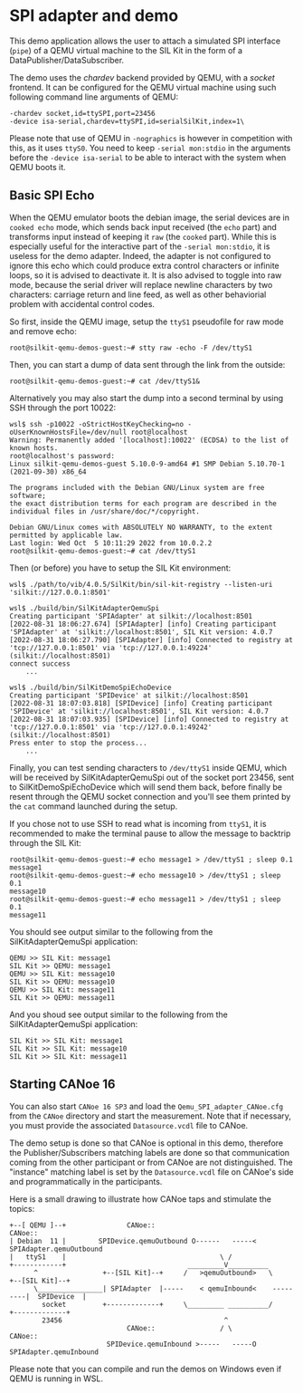 # SPI adapter and demo

This demo application allows the user to attach a simulated SPI interface (``pipe``) of a QEMU virtual machine to the
SIL Kit in the form of a DataPublisher/DataSubscriber.

The demo uses the *chardev* backend provided by QEMU, with a *socket* frontend.
It can be configured for the QEMU virtual machine using such following command line arguments of QEMU:

```
-chardev socket,id=ttySPI,port=23456
-device isa-serial,chardev=ttySPI,id=serialSilKit,index=1\
```

Please note that use of QEMU in ``-nographics`` is however in competition with this, as it uses ``ttyS0``. You need to
keep ``-serial mon:stdio`` in the arguments before the ``-device isa-serial`` to be able to interact with the system
when QEMU boots it.

## Basic SPI Echo

When the QEMU emulator boots the debian image, the serial devices are in ``cooked echo`` mode, which sends back input
received (the ``echo`` part) and transforms input instead of keeping it ``raw`` (the ``cooked`` part). While this is
especially useful for the interactive part of the ``-serial mon:stdio``, it is useless for the demo adapter. Indeed,
the adapter is not configured to ignore this echo which could produce extra control characters or infinite loops, so
it is advised to deactivate it. It is also advised to toggle into raw mode, because the serial driver will replace
newline characters by two characters: carriage return and line feed, as well as other behaviorial problem with
accidental control codes.

So first, inside the QEMU image, setup the ``ttyS1`` pseudofile for raw mode and remove echo:
```
root@silkit-qemu-demos-guest:~# stty raw -echo -F /dev/ttyS1
```

Then, you can start a dump of data sent through the link from the outside:
```
root@silkit-qemu-demos-guest:~# cat /dev/ttyS1&
```

Alternatively you may also start the dump into a second terminal by using SSH through the port 10022:
```
wsl$ ssh -p10022 -oStrictHostKeyChecking=no -oUserKnownHostsFile=/dev/null root@localhost
Warning: Permanently added '[localhost]:10022' (ECDSA) to the list of known hosts.
root@localhost's password:
Linux silkit-qemu-demos-guest 5.10.0-9-amd64 #1 SMP Debian 5.10.70-1 (2021-09-30) x86_64

The programs included with the Debian GNU/Linux system are free software;
the exact distribution terms for each program are described in the
individual files in /usr/share/doc/*/copyright.

Debian GNU/Linux comes with ABSOLUTELY NO WARRANTY, to the extent
permitted by applicable law.
Last login: Wed Oct  5 10:11:29 2022 from 10.0.2.2
root@silkit-qemu-demos-guest:~# cat /dev/ttyS1
```

Then (or before) you have to setup the SIL Kit environment:
```
wsl$ ./path/to/vib/4.0.5/SilKit/bin/sil-kit-registry --listen-uri 'silkit://127.0.0.1:8501'
    
wsl$ ./build/bin/SilKitAdapterQemuSpi
Creating participant 'SPIAdapter' at silkit://localhost:8501
[2022-08-31 18:06:27.674] [SPIAdapter] [info] Creating participant 'SPIAdapter' at 'silkit://localhost:8501', SIL Kit version: 4.0.7
[2022-08-31 18:06:27.790] [SPIAdapter] [info] Connected to registry at 'tcp://127.0.0.1:8501' via 'tcp://127.0.0.1:49224' (silkit://localhost:8501)
connect success
    ...
    
wsl$ ./build/bin/SilKitDemoSpiEchoDevice
Creating participant 'SPIDevice' at silkit://localhost:8501
[2022-08-31 18:07:03.818] [SPIDevice] [info] Creating participant 'SPIDevice' at 'silkit://localhost:8501', SIL Kit version: 4.0.7
[2022-08-31 18:07:03.935] [SPIDevice] [info] Connected to registry at 'tcp://127.0.0.1:8501' via 'tcp://127.0.0.1:49242' (silkit://localhost:8501)
Press enter to stop the process...
    ...
```

Finally, you can test sending characters to ``/dev/ttyS1`` inside QEMU, which will be received by SilKitAdapterQemuSpi
out of the socket port 23456, sent to SilKitDemoSpiEchoDevice which will send them back, before finally be resent
through the QEMU socket connection and you'll see them printed by the ``cat`` command launched during the setup.

If you chose not to use SSH to read what is incoming from ``ttyS1``, it is recommended to make the terminal pause to
allow the message to backtrip through the SIL Kit:
```
root@silkit-qemu-demos-guest:~# echo message1 > /dev/ttyS1 ; sleep 0.1
message1
root@silkit-qemu-demos-guest:~# echo message10 > /dev/ttyS1 ; sleep 0.1
message10
root@silkit-qemu-demos-guest:~# echo message11 > /dev/ttyS1 ; sleep 0.1
message11
```

You should see output similar to the following from the SilKitAdapterQemuSpi application:
```
QEMU >> SIL Kit: message1
SIL Kit >> QEMU: message1
QEMU >> SIL Kit: message10
SIL Kit >> QEMU: message10
QEMU >> SIL Kit: message11
SIL Kit >> QEMU: message11
```

And you shoud see output similar to the following from the SilKitAdapterQemuSpi application:
```
SIL Kit >> SIL Kit: message1
SIL Kit >> SIL Kit: message10
SIL Kit >> SIL Kit: message11
```

## Starting CANoe 16

You can also start ``CANoe 16 SP3`` and load the ``Qemu_SPI_adapter_CANoe.cfg`` from the ``CANoe`` directory and start
the measurement. Note that if necessary, you must provide the associated ``Datasource.vcdl`` file to CANoe.

The demo setup is done so that CANoe is optional in this demo, therefore the Publisher/Subscribers matching labels are
done so that communication coming from the other participant or from CANoe are not distinguished. The "instance"
matching label is set by the ``Datasource.vcdl`` file on CANoe's side and programmatically in the participants.

Here is a small drawing to illustrate how CANoe taps and stimulate the topics:
```
+--[ QEMU ]--+               CANoe::                                CANoe::
| Debian  11 |        SPIDevice.qemuOutbound O------   -----< SPIAdapter.qemuOutbound
|   ttyS1    |                                      \ /          
+------------+                              _________V__________     
      ^                +--[SIL Kit]--+     /   >qemuOutbound>   \         +--[SIL Kit]--+
      \________________| SPIAdapter  |-----    < qemuInbound<    ---------|  SPIDevice  |
        socket         +-------------+     \_________ __________/         +-------------+
        23456                                        ^           
                             CANoe::                / \             CANoe:: 
                        SPIDevice.qemuInbound >-----   -----O SPIAdapter.qemuInbound
```

Please note that you can compile and run the demos on Windows even if QEMU is running in WSL.